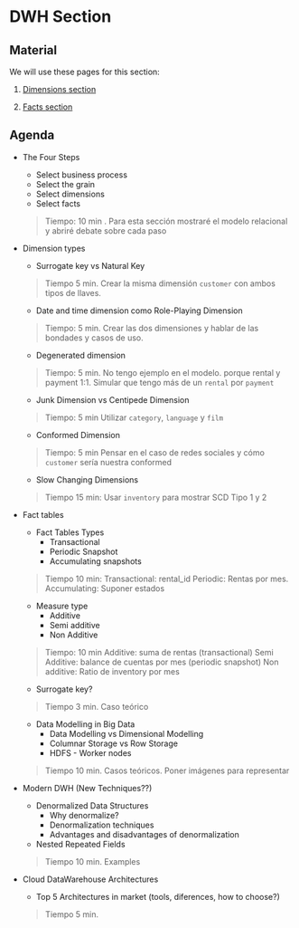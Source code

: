 # DWH Section

## Material

We will use these pages for this section:

1. [Dimensions section](./01-DWH-Concepts-Dimensions.md)

2. [Facts section](./02-DWH-Facts.md)

## Agenda

- The Four Steps
  - Select business process
  - Select the grain
  - Select dimensions
  - Select facts


  > Tiempo: 10 min . Para esta sección mostraré el modelo relacional y abriré debate sobre cada paso

>

- Dimension types
  - Surrogate key vs Natural Key
  > Tiempo 5 min. Crear la misma dimensión `customer` con ambos tipos de llaves. 
  - Date and time dimension como Role-Playing Dimension

  > Tiempo: 5 min. Crear las dos dimensiones y hablar de las bondades y casos de uso. 
  - Degenerated dimension
  > Tiempo: 5 min.  No tengo ejemplo en el modelo. porque rental y payment 1:1. Simular que tengo más de un `rental` por `payment`
  - Junk Dimension vs Centipede Dimension

  > Tiempo: 5 min Utilizar `category`, `language` y `film`
  - Conformed Dimension
  > Tiempo: 5 min Pensar en el caso de redes sociales y cómo `customer` sería nuestra conformed
  - Slow Changing Dimensions
  > Tiempo 15 min: Usar `inventory` para mostrar SCD Tipo 1 y 2

- Fact tables
  - Fact Tables Types
    - Transactional
    - Periodic Snapshot
    - Accumulating snapshots
  > Tiempo 10 min: 
  > Transactional: rental_id
  > Periodic: Rentas por mes.
  > Accumulating: Suponer estados
  - Measure type
    - Additive
    - Semi additive
    - Non Additive
  > Tiempo: 10 min Additive: suma de rentas (transactional)
  > Semi Additive: balance de cuentas por mes (periodic snapshot)
  > Non additive: Ratio de inventory por mes
  - Surrogate key?
  > Tiempo 3 min. Caso teórico
  
  - Data Modelling in Big Data
    - Data Modelling vs Dimensional Modelling
    - Columnar Storage vs Row Storage
    - HDFS - Worker nodes
  > Tiempo 10 min. Casos teóricos. Poner imágenes para representar
  

- Modern DWH (New Techniques??)
   - Denormalized Data Structures
     - Why denormalize?
     - Denormalization techniques
     - Advantages and disadvantages of denormalization
   - Nested Repeated Fields
  > Tiempo 10 min. Examples

- Cloud DataWarehouse Architectures
    - Top 5 Architectures in market (tools, diferences, how to choose?)
  > Tiempo 5 min.

